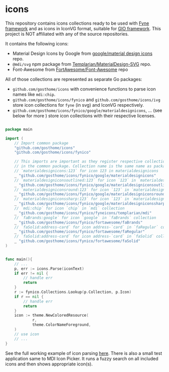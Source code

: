 # icons

This repository contains icons collections ready to be used with [Fyne framework](https://fyne.io) and as icons in IconVG format, suitable for [GIO framework](https://gioui.org/).
This project is NOT affiliated with any of the source repositories.

It contains the following icons:

* Material Design Icons by Google from [google/material design icons](https://github.com/google/material-design-icons) repo.
* `@mdi/svg` npm package from [Templarian/MaterialDesign-SVG](https://github.com/Templarian/MaterialDesign-SVG) repo.
* Font-Awesome from [FortAwesome/Font-Awesome](https://github.com/FortAwesome/Font-Awesome.git) repo

All of those collections are represented as separate Go packages:
* `github.com/gosthome/icons` with convenience functions to parse icon names like `mdi:chip`.
* `github.com/gosthome/icons/fynico` and `github.com/gosthome/icons/ivg` store icon collections for `fyne` (in svg) and IconVG respectively.
* `github.com/gosthome/icons/fynico/google/materialdesignicons`, ... (see below for more ) store icon collections with their respective licenses.

```go

package main

import (
	// Import common package
	"github.com/gosthome/icons"
	"github.com/gosthome/icons/fynico"

	// This imports are important as they register respective collection
	// in the common package. Collection name is the same name as package
	// `materialdesignicons:123` for icon 123 in materialdesignicons
	_ "github.com/gosthome/icons/fynico/google/materialdesignicons"
	// `materialdesigniconsoutlined:123` for icon `123` in `materialdesigniconsoutlined` collection
	_ "github.com/gosthome/icons/fynico/google/materialdesigniconsoutlined"
	// `materialdesigniconsround:123` for icon `123` in `materialdesigniconsround` collection
	_ "github.com/gosthome/icons/fynico/google/materialdesigniconsround"
	// `materialdesigniconssharp:123` for icon `123` in `materialdesigniconssharp` collection
	_ "github.com/gosthome/icons/fynico/google/materialdesigniconssharp"
	// `mdi:chip` for icon `chip` in `mdi` collection
	_ "github.com/gosthome/icons/fynico/fyneicons/templarian/mdi"
	// `faBrands:google` for icon `google` in `faBrands` collection
	_ "github.com/gosthome/icons/fynico/fortawesome/faBrands"
	// `faSolid:address-card` for icon address-`card` in `faRegular` collection
	_ "github.com/gosthome/icons/fynico/fortawesome/faRegular"
	// `faSolid:address-card` for icon address-`card` in `faSolid` collection
	_ "github.com/gosthome/icons/fynico/fortawesome/faSolid"
)


func main(){
	// ...
	p, err := icons.Parse(iconText)
	if err != nil {
		// handle err
		return
	}
	r := fynico.Collections.Lookup(p.Collection, p.Icon)
	if r == nil {
		// handle err
		return
	}
	icon := theme.NewColoredResource(
			r,
			theme.ColorNameForeground,
	)
	// use icon
	// ...
}

```

See the full working example of icon parsing [here](_test/iconParser/main.go).
There is also a small test application same to MDI Icon Picker. It runs a fuzzy search on all included icons and then shows appropriate icon(s).
